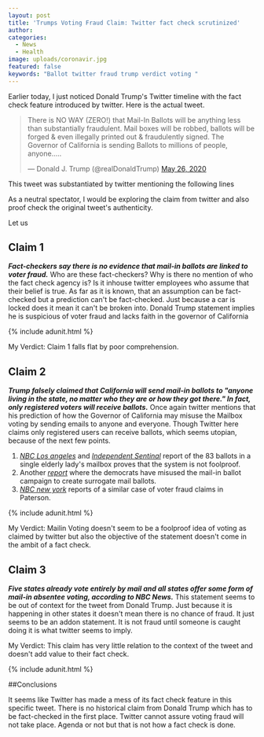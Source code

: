 ```yaml
---
layout: post
title: 'Trumps Voting Fraud Claim: Twitter fact check scrutinized'
author:
categories:
  - News
  - Health
image: uploads/coronavir.jpg
featured: false
keywords: "Ballot twitter fraud trump verdict voting "
---
```

Earlier today, I just noticed Donald Trump's Twitter timeline with the fact check feature introduced by twitter. Here is the actual tweet. 

<blockquote class="twitter-tweet"><p lang="en" dir="ltr">There is NO WAY (ZERO!) that Mail-In Ballots will be anything less than substantially fraudulent. Mail boxes will be robbed, ballots will be forged &amp; even illegally printed out &amp; fraudulently signed. The Governor of California is sending Ballots to millions of people, anyone.....</p>&mdash; Donald J. Trump (@realDonaldTrump) <a href="https://twitter.com/realDonaldTrump/status/1265255835124539392?ref_src=twsrc%5Etfw">May 26, 2020</a></blockquote> <script async src="https://platform.twitter.com/widgets.js" charset="utf-8"></script> 

This tweet was substantiated by twitter mentioning the following lines



As a neutral spectator, I would be exploring the claim from twitter and also proof check the original tweet's authenticity.

Let us

## Claim 1
***Fact-checkers say there is no evidence that mail-in ballots are linked to voter fraud.***
Who are these fact-checkers? Why is there no mention of who the fact check agency is? Is it inhouse twitter employees who assume that their belief is true. 
As far as it is known, that an assumption can be fact-checked but a prediction can't be fact-checked. Just because a car is locked does it mean it can't be broken into. Donald Trump statement implies he is suspicious of voter fraud and lacks faith in the governor of California

{% include adunit.html %}

My Verdict: Claim 1 falls flat by poor comprehension.

## Claim 2 
***Trump falsely claimed that California will send mail-in ballots to "anyone living in the state, no matter who they are or how they got there." In fact, only registered voters will receive ballots.***
Once again twitter mentions that his prediction of how the Governor of California may misuse the Mailbox voting by sending emails to anyone and everyone. Though Twitter here claims only registered users can receive ballots, which seems utopian, because of the next few points.

1. [*NBC Los angeles*](https://www.nbclosangeles.com/news/politics/more-than-80-ballots-sent-to-san-pedro-apartment/106443/) and [*Independent Sentinal*](https://www.independentsentinel.com/83-ballots-left-atop-a-single-elderly-ladys-mailbox-in-la-but-it-cant-be-voter-fraud/)  report of the 83 ballots in a single elderly lady's mailbox proves that the system is not foolproof. 
2. Another [*report*](https://nationalfile.com/video-citizen-busts-democrat-mail-in-voting-scandal/) where the democrats have misused the mail-in ballot campaign to create surrogate mail ballots.
3. [*NBC new york*](https://www.nbcnewyork.com/news/local/hundreds-of-mail-in-votes-already-set-aside-due-to-paterson-voter-fraud-claims/2414171/) reports of a similar case of voter fraud claims in Paterson.

{% include adunit.html %}

My Verdict: Mailin Voting doesn't seem to be a foolproof idea of voting as claimed by twitter but also the objective of the statement doesn't come in the ambit of a fact check.

## Claim 3
***Five states already vote entirely by mail and all states offer some form of mail-in absentee voting, according to NBC News.***
This statement seems to be out of context for the tweet from Donald Trump. Just because it is happening in other states it doesn't mean there is no chance of fraud. It just seems to be an addon statement. It is not fraud until someone is caught doing it is what twitter seems to imply.

My Verdict: This claim has very little relation to the context of the tweet and doesn't add value to their fact check.

{% include adunit.html %}

##Conclusions

It seems like Twitter has made a mess of its fact check feature in this specific tweet. There is no historical claim from Donald Trump which has to be fact-checked in the first place. Twitter cannot assure voting fraud will not take place. Agenda or not but that is not how a fact check is done. 







